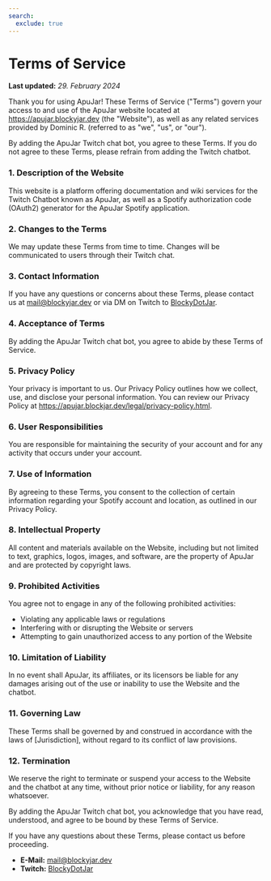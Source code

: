 ```yaml
---
search:
  exclude: true
---
```


# Terms of Service

**Last updated:** *29. February 2024*

Thank you for using ApuJar! These Terms of Service ("Terms") govern your access to and use of the ApuJar website located at https://apujar.blockyjar.dev (the "Website"), as well as any related services provided by Dominic R. (referred to as "we", "us", or "our").

By adding the ApuJar Twitch chat bot, you agree to these Terms. If you do not agree to these Terms, please refrain from adding the Twitch chatbot.

### 1. Description of the Website

This website is a platform offering documentation and wiki services for the Twitch Chatbot known as ApuJar, as well as a Spotify authorization code (OAuth2) generator for the ApuJar Spotify application.

### 2. Changes to the Terms

We may update these Terms from time to time. Changes will be communicated to users through their Twitch chat.

### 3. Contact Information

If you have any questions or concerns about these Terms, please contact us at [mail@blockyjar.dev](mailto:mail@blockyjar.dev) or via DM on Twitch to [BlockyDotJar](https://twitch.tv/BlockyDotJar).

### 4. Acceptance of Terms

By adding the ApuJar Twitch chat bot, you agree to abide by these Terms of Service.

### 5. Privacy Policy

Your privacy is important to us. Our Privacy Policy outlines how we collect, use, and disclose your personal information. You can review our Privacy Policy at https://apujar.blockjar.dev/legal/privacy-policy.html.

### 6. User Responsibilities

You are responsible for maintaining the security of your account and for any activity that occurs under your account.

### 7. Use of Information

By agreeing to these Terms, you consent to the collection of certain information regarding your Spotify account and location, as outlined in our Privacy Policy.

### 8. Intellectual Property

All content and materials available on the Website, including but not limited to text, graphics, logos, images, and software, are the property of ApuJar and are protected by copyright laws.

### 9. Prohibited Activities

You agree not to engage in any of the following prohibited activities:

* Violating any applicable laws or regulations
* Interfering with or disrupting the Website or servers
* Attempting to gain unauthorized access to any portion of the Website

### 10. Limitation of Liability

In no event shall ApuJar, its affiliates, or its licensors be liable for any damages arising out of the use or inability to use the Website and the chatbot.

### 11. Governing Law

These Terms shall be governed by and construed in accordance with the laws of [Jurisdiction], without regard to its conflict of law provisions.

### 12. Termination

We reserve the right to terminate or suspend your access to the Website and the chatbot at any time, without prior notice or liability, for any reason whatsoever.

By adding the ApuJar Twitch chat bot, you acknowledge that you have read, understood, and agree to be bound by these Terms of Service. 

If you have any questions about these Terms, please contact us before proceeding.

* **E-Mail:** [mail@blockyjar.dev](mailto:mail@blockyjar.dev)
* **Twitch:** [BlockyDotJar](https://twitch.tv/BlockyDotJar)